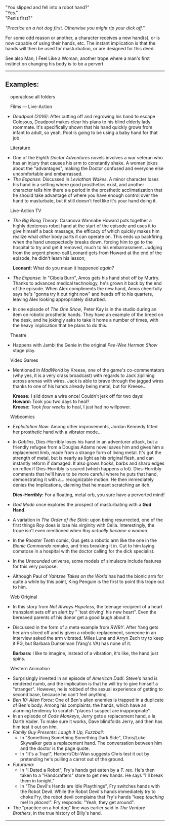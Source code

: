 "You slipped and fell into a robot hand?"  
"Yes."  
"Penis first?"

_"Practice on a hot dog first. Otherwise you might rip your dick off."_

For some odd reason or another, a character receives a new hand(s), or is now capable of using their hands, etc. The instant implication is that the hands will then be used for masturbation, or are designed for this deed.

See also Man, I Feel Like a Woman, another trope where a man's first instinct on changing his body is to be a pervert.

___

## Examples:

    open/close all folders 

    Films — Live-Action 

-   _Deadpool (2016)_: After cutting off and regrowing his hand to escape Colossus, Deadpool makes clear his plans to his blind elderly lady roommate. It's specifically shown that his hand quickly grows from infant to adult, so yeah, Pool is going to be using a baby hand for that job.

    Literature 

-   One of the _Eighth Doctor Adventures_ novels involves a war veteran who has an injury that causes his arm to constantly shake. A woman jokes about the "advantages", making the Doctor confused and everyone else uncomfortable and embarrassed.
-   _The Expanse_: Discussed in _Leviathan Wakes_. A minor character loses his hand in a setting where good prosthetics exist, and another character tells him there's a period in the prosthetic acclimatization that he should take advantage of where you have enough control over the hand to masturbate, but it still doesn't feel like it's your hand doing it.

    Live-Action TV 

-   _The Big Bang Theory_: Casanova Wannabe Howard puts together a highly dexterous robot hand at the start of the episode and uses it to give himself a back massage, the efficacy of which quickly makes him realize what _other_ body parts it can operate on. This ends up backfiring when the hand unexpectedly breaks down, forcing him to go to the hospital to try and get it removed, much to his embarrassment. Judging from the urgent phone-call Leonard gets from Howard at the end of the episode, he didn't learn his lesson;
    
    **Leonard:** What do you mean it happened _again?_
    
-   _The Expanse_: In "Cibola Burn", Amos gets his hand shot off by Murtry. Thanks to advanced medical technology, he's grown it back by the end of the episode. When Alex compliments the new hand, Amos cheerfully says he's "gonna try it out right now" and heads off to his quarters, leaving Alex looking appropriately disturbed.
-   In one episode of _The One Show_, Peter Kay is in the studio during an item on robotic prosthetic hands. They have an example of the breed on the desk, and he jokingly asks to take it home a number of times, with the heavy implication that he plans to do this.

    Theatre 

-   Happens with Jambi the Genie in the original _Pee-Wee Herman Show_ stage play.

    Video Games 

-   Mentioned in _MadWorld_ by Kreese, one of the game's co-commentators (why yes, it is a very crass broadcast) with regards to Jack ziplining across arenas with wires. Jack is able to brave through the jagged wires thanks to one of his hands already being metal, but for Kreese...
    
    **Kreese:** I slid down a wire once! Couldn't jerk off for two days!  
    **Howard:** Took you two days to heal?  
    **Kreese:** Took _four weeks_ to heal, I just had no willpower.
    

    Webcomics 

-   _Exploitation Now_: Among other improvements, Jordan Kennedy fitted her prosthetic hand with a vibrator mode...
-   In _Goblins_, Dies-Horribly loses his hand in an adventurer attack, but a friendly refugee from a Douglas Adams novel saves him and gives him a replacement limb, made from a strange form of living metal. It's got the strength of metal, but is nearly as light as his original flesh, and can instantly reform if damaged. It also grows hooks, barbs and sharp edges on reflex if Dies-Horribly is scared (which happens a lot). Dies-Horribly comments that he'll have to be more careful where he puts that hand, demonstrating it with a... recognizable motion. He then immediately denies the implications, claiming that he meant scratching an itch.
    
    **Dies-Horribly:** For a floating, metal orb, you sure have a perverted mind!
    
-   _God Mode_ once explores the prospect of masturbating with a **God Hand**.
-   A variation in _The Order of the Stick_: upon being resurrected, one of the first things Roy does is lose his virginity with Celia. Interestingly, the trope isn't even mentioned when Roy _actually became a woman_.
-   In the _Rooster Teeth_ comic, Gus gets a robotic arm like the one in the _Bionic Commando_ remake, and tries breaking it in. Cut to him laying comatose in a hospital with the doctor calling for the dick specialist.
-   In the _Unsounded_ universe, some models of simulacra include features for this very purpose.
-   Although Paul of _Yahtzee Takes on the World_ has had the bionic arm for quite a while by this point, King Penguin is the first to point this trope out to him.

    Web Original 

-   In this story from _Not Always Hopeless_, the teenage recipient of a heart transplant sets off an alert by " 'test driving' his new heart". Even the bereaved parents of his donor get a good laugh about it.
-   Discussed in the form of a meta example from _RWBY_. After Yang gets her arm sliced off and is given a robotic replacement, someone in an interview asked the arm vibrated. Miles Luna and Arryn Zech try to keep it PG, but Barbara Dunkelman (Yang's VA) has none of it.
    
    **Barbara:** I like to imagine, instead of a vibration, it's like, the hand just spins.
    

    Western Animation 

-   Surprisingly inverted in an episode of _American Dad!_. Steve's hand is rendered numb, and the implication is that he will try to give himself a "stranger". However, he is robbed of the sexual experience of getting to second base, because he can't feel anything.
-   _Ben 10: Alien Force_: One of Ben's alien enemies is trapped in a duplicate of Ben's body. Among his complaints: the hands, which have an alarming tendency to scratch "places I suspect are inappropriate".
-   In an episode of _Code Monkeys_, Jerry gets a replacement hand, a la Darth Vader. To make sure it works, Dave blindfolds Jerry, and then has him test it out on _him_.
-   _Family Guy Presents: Laugh It Up, Fuzzball_:
    -   In "Something Something Something Dark Side", Chris/Luke Skywalker gets a replacement hand. The conversation between him and the doctor is the page quote.
    -   In "It's a Trap!", Herbert/Obi-Wan suggests Chris test it out by pretending he's pulling a carrot out of the ground.
-   _Futurama_:
    -   In "I Dated a Robot", Fry's hands get eaten by a _T. rex_. He's then taken to a "Handcrafters" store to get new hands. He says "I'll break them in tonight."
    -   In "The Devil's Hands are Idle Playthings", Fry switches hands with the Robot Devil. While the Robot Devil's hands immediately try to choke Fry, the robot devil complains that Fry's hands "keep _touching_ me! In _places_!". Fry responds: "Yeah, they get around".
-   The "practice on a hot dog" line was earlier said in _The Venture Brothers_, in the true history of Billy's hand.

___